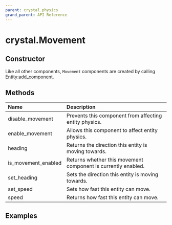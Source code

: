 ```yaml
---
parent: crystal.physics
grand_parent: API Reference
---
```


# crystal.Movement

## Constructor

Like all other components, `Movement` components are created by calling [Entity:add_component](/crystal/api/ecs/entity_add_component).

## Methods

| Name                | Description                                                   |
| :------------------ | :------------------------------------------------------------ |
| disable_movement    | Prevents this component from affecting entity physics.        |
| enable_movement     | Allows this component to affect entity physics.               |
| heading             | Returns the direction this entity is moving towards.          |
| is_movement_enabled | Returns whether this movement component is currently enabled. |
| set_heading         | Sets the direction this entity is moving towards.             |
| set_speed           | Sets how fast this entity can move.                           |
| speed               | Returns how fast this entity can move.                        |

## Examples
